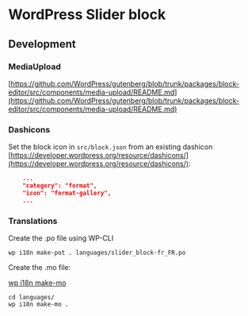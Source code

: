 # WordPress Slider block

## Development

### MediaUpload

[https://github.com/WordPress/gutenberg/blob/trunk/packages/block-editor/src/components/media-upload/README.md](https://github.com/WordPress/gutenberg/blob/trunk/packages/block-editor/src/components/media-upload/README.md)

### Dashicons

Set the block icon in `src/block.json` from an existing dashicon
[https://developer.wordpress.org/resource/dashicons/](https://developer.wordpress.org/resource/dashicons/):

```json
	...
	"category": "format",
	"icon": "format-gallery",
	...
```

### Translations

Create the .po file using WP-CLI

```
wp i18n make-pot . languages/slider_block-fr_FR.po
```

Create the .mo file:

[wp i18n make-mo](https://developer.wordpress.org/cli/commands/i18n/make-mo/)

```
cd languages/
wp i18n make-mo .
```
